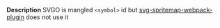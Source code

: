 **Description**
SVGO is mangled `<symbol>` id but [svg-spritemap-webpack-plugin](https://github.com/cascornelissen/svg-spritemap-webpack-plugin) does not use it
